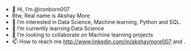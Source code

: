 - 👋 Hi, I’m @ironborn007
-    Btw, Real name is Akshay More
- 👀 I’m interested in Data Science, Machine learning, Python and SQL. 
- 🌱 I’m currently learning Data Science
- 💞️ I’m looking to collaborate on Machine learning projects
- 📫 How to reach me http://www.linkedin.com/in/akshaymore007 and [
](http://www.kaggle.com/ironborn007).[
](http://www.kaggle.com/ironborn007)

<!---
ironborn007/ironborn007 is a ✨ special ✨ repository because its `README.md` (this file) appears on your GitHub profile.
You can click the Preview link to take a look at your changes.
--->
